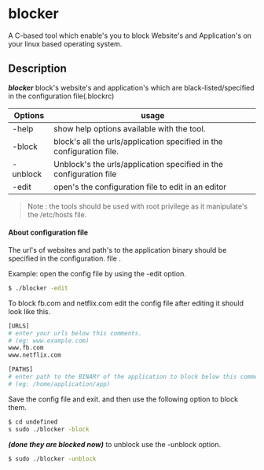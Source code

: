 # blocker
A C-based tool which enable's you to block Website's and Application's on your linux based operating system.


## Description
***blocker*** block's website's and application's which are black-listed/specified in the configuration file(.blockrc)

| Options | usage |
| ---- | ---- |
| -help | show help options available with the tool. |
| -block |  block's all the urls/application specified in the configuration file. |
| -unblock | Unblock's the urls/application specified in the configuration file |
| -edit | open's the configuration file to edit in an editor |

>Note : the tools should be used with root privilege as it manipulate's the /etc/hosts file.

#### About configuration file
The url's of websites and path's to the application binary should be specified in the configuration. file .

Example:
open the config file by using the -edit option.
```sh
$ ./blocker -edit
```
To block fb.com and netflix.com edit the config file 
after editing it should look like this.
```sh
[URLS]
# enter your urls below this comments. 
# (eg: www.example.com)
www.fb.com
www.netflix.com

[PATHS]
# enter path to the BINARY of the application to block below this comments.
# (eg: /home/application/app)
```
Save the config file and exit.
and then use the following option to block them.
```sh
$ cd undefined
s sudo ./blocker -block
```
***(done they are blocked now)***
to unblock use the -unblock option.
```sh
$ sudo ./blocker -unblock
```
